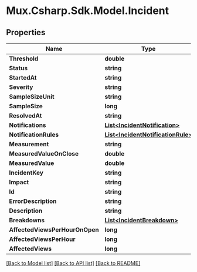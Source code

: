 # Mux.Csharp.Sdk.Model.Incident

## Properties

Name | Type | Description | Notes
------------ | ------------- | ------------- | -------------
**Threshold** | **double** |  | [optional] 
**Status** | **string** |  | [optional] 
**StartedAt** | **string** |  | [optional] 
**Severity** | **string** |  | [optional] 
**SampleSizeUnit** | **string** |  | [optional] 
**SampleSize** | **long** |  | [optional] 
**ResolvedAt** | **string** |  | [optional] 
**Notifications** | [**List&lt;IncidentNotification&gt;**](IncidentNotification.md) |  | [optional] 
**NotificationRules** | [**List&lt;IncidentNotificationRule&gt;**](IncidentNotificationRule.md) |  | [optional] 
**Measurement** | **string** |  | [optional] 
**MeasuredValueOnClose** | **double** |  | [optional] 
**MeasuredValue** | **double** |  | [optional] 
**IncidentKey** | **string** |  | [optional] 
**Impact** | **string** |  | [optional] 
**Id** | **string** |  | [optional] 
**ErrorDescription** | **string** |  | [optional] 
**Description** | **string** |  | [optional] 
**Breakdowns** | [**List&lt;IncidentBreakdown&gt;**](IncidentBreakdown.md) |  | [optional] 
**AffectedViewsPerHourOnOpen** | **long** |  | [optional] 
**AffectedViewsPerHour** | **long** |  | [optional] 
**AffectedViews** | **long** |  | [optional] 

[[Back to Model list]](../README.md#documentation-for-models) [[Back to API list]](../README.md#documentation-for-api-endpoints) [[Back to README]](../README.md)

